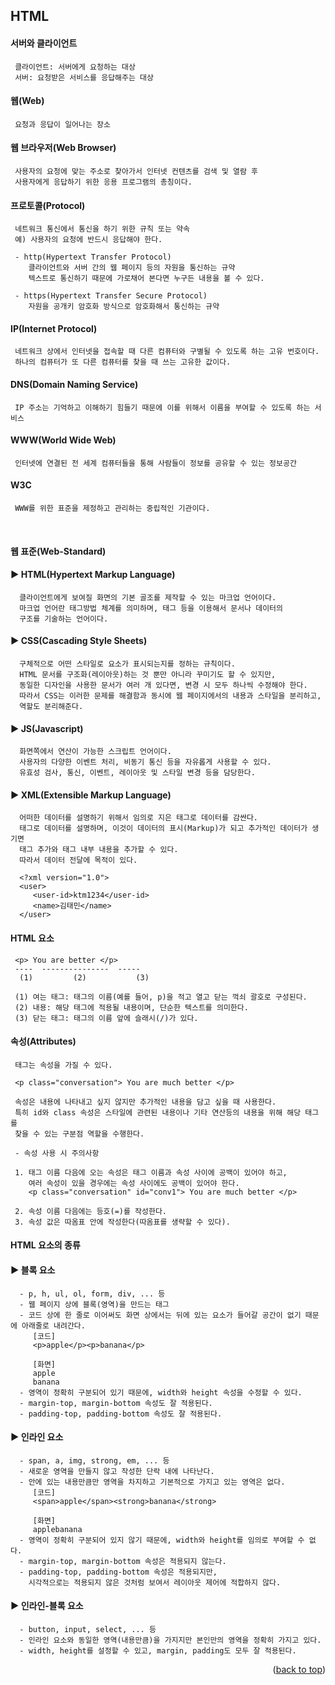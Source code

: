 ## HTML
<a name="readme-top"></a>
#### 서버와 클라이언트
     클라이언트: 서버에게 요청하는 대상
     서버: 요청받은 서비스를 응답해주는 대상
      
#### 웹(Web)
     요청과 응답이 일어나는 장소
     
#### 웹 브라우저(Web Browser)
     사용자의 요청에 맞는 주소로 찾아가서 인터넷 컨텐츠를 검색 및 열람 후
     사용자에게 응답하기 위한 응용 프로그램의 총칭이다.
 
#### 프로토콜(Protocol)
     네트워크 통신에서 통신을 하기 위한 규칙 또는 약속
     예) 사용자의 요청에 반드시 응답해야 한다.
  
     - http(Hypertext Transfer Protocol)
        클라이언트와 서버 간의 웹 페이지 등의 자원을 통신하는 규약
        텍스트로 통신하기 때문에 가로채어 본다면 누구든 내용을 볼 수 있다.
  
     - https(Hypertext Transfer Secure Protocol)
        자원을 공개키 암호화 방식으로 암호화해서 통신하는 규약
    
 #### IP(Internet Protocol)
     네트워크 상에서 인터넷을 접속할 때 다른 컴퓨터와 구별될 수 있도록 하는 고유 번호이다.
     하나의 컴퓨터가 또 다른 컴퓨터를 찾을 때 쓰는 고유한 값이다.
    

#### DNS(Domain Naming Service)
     IP 주소는 기억하고 이해하기 힘들기 때문에 이를 위해서 이름을 부여할 수 있도록 하는 서비스

#### WWW(World Wide Web)
     인터넷에 연결된 전 세계 컴퓨터들을 통해 사람들이 정보를 공유할 수 있는 정보공간
  
#### W3C
     WWW를 위한 표준을 제정하고 관리하는 중립적인 기관이다.

<br>

#### 웹 표준(Web-Standard)
  

#### ▶ HTML(Hypertext Markup Language)
      클라이언트에게 보여질 화면의 기본 골조를 제작할 수 있는 마크업 언어이다.
      마크업 언어란 태그방법 체계를 의미하며, 태그 등을 이용해서 문서나 데이터의
      구조를 기술하는 언어이다.

#### ▶ CSS(Cascading Style Sheets)
      구체적으로 어떤 스타일로 요소가 표시되는지를 정하는 규칙이다.
      HTML 문서를 구조화(레이아웃)하는 것 뿐만 아니라 꾸미기도 할 수 있지만,
      동일한 디자인을 사용한 문서가 여러 개 있다면, 변경 시 모두 하나씩 수정해야 한다.
      따라서 CSS는 이러한 문제를 해결함과 동시에 웹 페이지에서의 내용과 스타일을 분리하고,
      역할도 분리해준다.

#### ▶ JS(Javascript)
      화면쪽에서 연산이 가능한 스크립트 언어이다.
      사용자의 다양한 이벤트 처리, 비동기 통신 등을 자유롭게 사용할 수 있다.
      유효성 검사, 통신, 이벤트, 레이아웃 및 스타일 변경 등을 담당한다.

#### ▶ XML(Extensible Markup Language)
      어떠한 데이터를 설명하기 위해서 임의로 지은 태그로 데이터를 감싼다.
      태그로 데이터를 설명하며, 이것이 데이터의 표시(Markup)가 되고 추가적인 데이터가 생기면
      태그 추가와 태그 내부 내용을 추가할 수 있다.
      따라서 데이터 전달에 목적이 있다.
   
      <?xml version="1.0">
      <user>
         <user-id>ktm1234</user-id>
         <name>김태민</name>
      </user>

#### HTML 요소
     <p> You are better </p>
     ----  ---------------  -----
      (1)         (2)           (3)
  
     (1) 여는 태그: 태그의 이름(예를 들어, p)을 적고 열고 닫는 꺽쇠 괄호로 구성된다.
     (2) 내용: 해당 태그에 적용될 내용이며, 단순한 텍스트를 의미한다.
     (3) 닫는 태그: 태그의 이름 앞에 슬래시(/)가 있다.

#### 속성(Attributes)
     태그는 속성을 가질 수 있다.
  
     <p class="conversation"> You are much better </p>
  
     속성은 내용에 나타내고 싶지 않지만 추가적인 내용을 담고 싶을 때 사용한다.
     특히 id와 class 속성은 스타일에 관련된 내용이나 기타 연산등의 내용을 위해 해당 태그를
     찾을 수 있는 구분점 역할을 수행한다.
  
     - 속성 사용 시 주의사항
  
     1. 태그 이름 다음에 오는 속성은 태그 이름과 속성 사이에 공백이 있어야 하고,
        여러 속성이 있을 경우에는 속성 사이에도 공백이 있어야 한다.
        <p class="conversation" id="conv1"> You are much better </p>
  
     2. 속성 이름 다음에는 등호(=)를 작성한다.
     3. 속성 값은 따옴표 안에 작성한다(따옴표를 생략할 수 있다).

#### HTML 요소의 종류

#### ▶ 블록 요소
      - p, h, ul, ol, form, div, ... 등
      - 웹 페이지 상에 블록(영역)을 만드는 태그
      - 코드 상에 한 줄로 이어써도 화면 상에서는 뒤에 있는 요소가 들어갈 공간이 없기 때문에 아래줄로 내려간다.
         [코드]
         <p>apple</p><p>banana</p>
         
         [화면]
         apple
         banana
      - 영역이 정확히 구분되어 있기 때문에, width와 height 속성을 수정할 수 있다.
      - margin-top, margin-bottom 속성도 잘 적용된다.
      - padding-top, padding-bottom 속성도 잘 적용된다.

#### ▶ 인라인 요소
      - span, a, img, strong, em, ... 등
      - 새로운 영역을 만들지 않고 작성한 단락 내에 나타난다.
      - 안에 있는 내용만큼만 영역을 차지하고 기본적으로 가지고 있는 영역은 없다.
         [코드]
         <span>apple</span><strong>banana</strong>
      
         [화면]
         applebanana
      - 영역이 정확히 구분되어 있지 않기 때문에, width와 height를 임의로 부여할 수 없다.
      - margin-top, margin-bottom 속성은 적용되지 않는다.
      - padding-top, padding-bottom 속성은 적용되지만, 
        시각적으로는 적용되지 않은 것처럼 보여서 레이아웃 제어에 적합하지 않다.

#### ▶ 인라인-블록 요소
      - button, input, select, ... 등
      - 인라인 요소와 동일한 영역(내용만큼)을 가지지만 본인만의 영역을 정확히 가지고 있다.
      - width, height를 설정할 수 있고, margin, padding도 모두 잘 적용된다.

<p align="right">(<a href="#readme-top">back to top</a>)</p>
